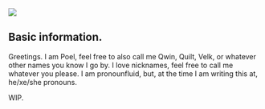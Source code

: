  <img src="https://cdn.discordapp.com/attachments/555476414204346378/944372768441520129/3b648dd540379763211fc185f0c59c03.png">
<h2>Basic information. </h2>
Greetings. I am Poel, feel free to also call me Qwin, Quilt, Velk, or whatever other names you know I go by. I love nicknames, feel free to call me whatever you please.
I am pronounfluid, but, at the time I am writing this at,  he/xe/she pronouns.

WIP.
